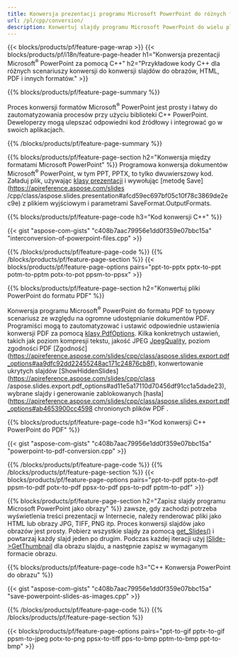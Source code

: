 ```yaml
---
title: Konwersja prezentacji programu Microsoft PowerPoint do różnych formatów przy użyciu C++
url: /pl/cpp/conversion/
description: Konwertuj slajdy programu Microsoft PowerPoint do wielu plików, w tym HTML, PDF i obrazów w aplikacjach opartych na C++.
---
```


{{< blocks/products/pf/feature-page-wrap >}}
{{< blocks/products/pf/i18n/feature-page-header h1="Konwersja prezentacji Microsoft<sup>®</sup> PowerPoint za pomocą C++" h2="Przykładowe kody C++ dla różnych scenariuszy konwersji do konwersji slajdów do obrazów, HTML, PDF i innych formatów." >}}

{{% blocks/products/pf/feature-page-summary %}}

Proces konwersji formatów Microsoft<sup>®</sup> PowerPoint jest prosty i łatwy do zautomatyzowania procesów przy użyciu biblioteki C++ PowerPoint. Deweloperzy mogą ulepszać odpowiedni kod źródłowy i integrować go w swoich aplikacjach. 

{{% /blocks/products/pf/feature-page-summary  %}}

{{% blocks/products/pf/feature-page-section  h2="Konwersja między formatami Microsoft PowerPoint" %}}
Programowa konwersja dokumentów Microsoft<sup>®</sup> PowerPoint, w tym PPT, PPTX, to tylko dwuwierszowy kod. Załaduj plik, używając [klasy prezentacji](https://apireference.aspose.com/slides/cpp/class/aspose.slides.presentation) i wywołując [metodę Save](https://apireference.aspose.com/slides /cpp/class/aspose.slides.presentation#afcd59ec697bf05c10f78c3869de2ec9e) z plikiem wyjściowym i parametrami SaveFormat.OutputFormats.

{{% blocks/products/pf/feature-page-code h3="Kod konwersji C++" %}}

{{< gist "aspose-com-gists" "c408b7aac79956e1dd0f359e07bbc15a" "interconversion-of-powerpoint-files.cpp" >}}


{{% /blocks/products/pf/feature-page-code  %}}
{{% /blocks/products/pf/feature-page-section %}}
{{< blocks/products/pf/feature-page-options pairs="ppt-to-pptx pptx-to-ppt potm-to-pptm potx-to-pot ppsm-to-ppsx" >}}


{{% blocks/products/pf/feature-page-section  h2="Konwertuj pliki PowerPoint do formatu PDF" %}}

Konwersja programu Microsoft<sup>®</sup> PowerPoint do formatu PDF to typowy scenariusz ze względu na ogromne udostępnianie dokumentów PDF. Programiści mogą to zautomatyzować i ustawić odpowiednie ustawienia konwersji PDF za pomocą [klasy PdfOptions](https://apireference.aspose.com/slides/cpp/class/aspose.slides.export.pdf_options). Kilka konkretnych ustawień, takich jak poziom kompresji tekstu, jakość JPEG [JpegQuality](https://apireference.aspose.com/slides/cpp/class/aspose.slides.export.pdf_options#a6bbf3bd303430757aa85ac9e3d184861), poziom zgodności PDF [Zgodność] (https://apireference.aspose.com/slides/cpp/class/aspose.slides.export.pdf_options#aa9dfc92dd22455248ac171c24876cb8f), konwertowanie ukrytych slajdów [ShowHiddenSlides](https://apireference.aspose.com/slides/cpp/class /aspose.slides.export.pdf_options#ad11e5a17110d70456df91cc1a5dade23), wybrane slajdy i generowanie zablokowanych [hasła](https://apireference.aspose.com/slides/cpp/class/aspose.slides.export.pdf_options#ab4653900cc4598 chronionych plików PDF .

{{% blocks/products/pf/feature-page-code h3="Kod konwersji C++ PowerPoint do PDF" %}}

{{< gist "aspose-com-gists" "c408b7aac79956e1dd0f359e07bbc15a" "powerpoint-to-pdf-conversion.cpp" >}}

{{% /blocks/products/pf/feature-page-code  %}}
{{% /blocks/products/pf/feature-page-section %}}
{{< blocks/products/pf/feature-page-options pairs="ppt-to-pdf pptx-to-pdf ppsm-to-pdf potx-to-pdf ppsx-to-pdf pps-to-pdf pptm-to-pdf" >}}


{{% blocks/products/pf/feature-page-section  h2="Zapisz slajdy programu Microsoft PowerPoint jako obrazy" %}}
zawsze, gdy zachodzi potrzeba wyświetlenia treści prezentacji w Internecie, należy renderować pliki jako HTML lub obrazy JPG, TIFF, PNG itp. Proces konwersji slajdów jako obrazów jest prosty. Pobierz wszystkie slajdy za pomocą [get_Slides()](https://apireference.aspose.com/slides/cpp/class/aspose.slides.presentation#a9981b38f5a01d9fa5482f05b0a75974c) i powtarzaj każdy slajd jeden po drugim. Podczas każdej iteracji użyj [ISlide->GetThumbnail](https://apireference.aspose.com/slides/cpp/class/aspose.slides.i_slide#a7bd377d403ff886232df21351c1fe783) dla obrazu slajdu, a następnie zapisz w wymaganym formacie obrazu. 

{{% blocks/products/pf/feature-page-code h3="C++ Konwersja PowerPoint do obrazu" %}}

{{< gist "aspose-com-gists" "c408b7aac79956e1dd0f359e07bbc15a" "save-powerpoint-slides-as-images.cpp" >}}

{{% /blocks/products/pf/feature-page-code %}}
{{% /blocks/products/pf/feature-page-section %}}

{{< blocks/products/pf/feature-page-options pairs="ppt-to-gif pptx-to-gif ppsm-to-jpeg potx-to-png ppsx-to-tiff pps-to-bmp pptm-to-bmp ppt-to-bmp" >}}